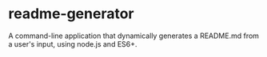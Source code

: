 # readme-generator
A command-line application that dynamically generates a README.md from a user's input, using node.js and ES6+.

